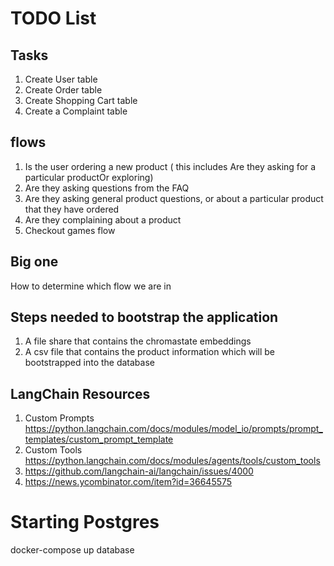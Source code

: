 # TODO List

## Tasks

1. Create User table
2. Create Order table
3. Create Shopping Cart table
4. Create a Complaint table

## flows

1. Is the user ordering a new product ( this includes Are they asking for a particular productOr exploring)
2. Are they asking questions from the FAQ
3. Are they asking general product questions, or about a particular product that they have ordered
4. Are they complaining about a product
5. Checkout games flow

## Big one

How to determine which flow we are in

## Steps needed to bootstrap the application

1. A file share that contains the chromastate embeddings
2. A csv file that contains the product information which will be bootstrapped into the database

## LangChain Resources
1. Custom Prompts <https://python.langchain.com/docs/modules/model_io/prompts/prompt_templates/custom_prompt_template>
2. Custom Tools https://python.langchain.com/docs/modules/agents/tools/custom_tools
3. https://github.com/langchain-ai/langchain/issues/4000 
4. https://news.ycombinator.com/item?id=36645575 

# Starting Postgres
docker-compose up database